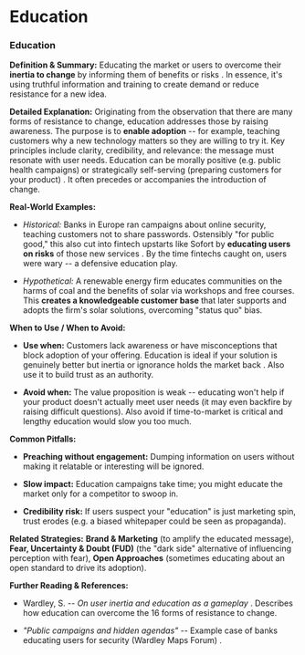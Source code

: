 # Education

### **Education**

**Definition & Summary:** Educating the market or users to overcome their **inertia to change** by informing them of benefits or risks . In essence, it's using truthful information and training to create demand or reduce resistance for a new idea.

**Detailed Explanation:** Originating from the observation that there are many forms of resistance to change, education addresses those by raising awareness. The purpose is to **enable adoption** -- for example, teaching customers why a new technology matters so they are willing to try it. Key principles include clarity, credibility, and relevance: the message must resonate with user needs. Education can be morally positive (e.g. public health campaigns) or strategically self-serving (preparing customers for your product) . It often precedes or accompanies the introduction of change.

**Real-World Examples:**

-  *Historical:* Banks in Europe ran campaigns about online security, teaching customers not to share passwords. Ostensibly "for public good," this also cut into fintech upstarts like Sofort by **educating users on risks** of those new services . By the time fintechs caught on, users were wary -- a defensive education play.

-  *Hypothetical:* A renewable energy firm educates communities on the harms of coal and the benefits of solar via workshops and free courses. This **creates a knowledgeable customer base** that later supports and adopts the firm's solar solutions, overcoming "status quo" bias.

**When to Use / When to Avoid:**

-  **Use when:** Customers lack awareness or have misconceptions that block adoption of your offering. Education is ideal if your solution is genuinely better but inertia or ignorance holds the market back . Also use it to build trust as an authority.

-  **Avoid when:** The value proposition is weak -- educating won't help if your product doesn't actually meet user needs (it may even backfire by raising difficult questions). Also avoid if time-to-market is critical and lengthy education would slow you too much.

**Common Pitfalls:**

-  **Preaching without engagement:** Dumping information on users without making it relatable or interesting will be ignored.

-  **Slow impact:** Education campaigns take time; you might educate the market only for a competitor to swoop in.

-  **Credibility risk:** If users suspect your "education" is just marketing spin, trust erodes (e.g. a biased whitepaper could be seen as propaganda).

**Related Strategies:** **Brand & Marketing** (to amplify the educated message), **Fear, Uncertainty & Doubt (FUD)** (the "dark side" alternative of influencing perception with fear), **Open Approaches** (sometimes educating about an open standard to drive its adoption).

**Further Reading & References:**

-  Wardley, S. -- *On user inertia and education as a gameplay* . Describes how education can overcome the 16 forms of resistance to change.

-  *"Public campaigns and hidden agendas"* -- Example case of banks educating users for security (Wardley Maps Forum) .
